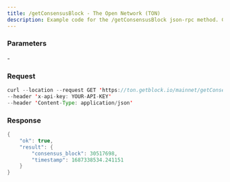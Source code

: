 ```yaml
---
title: /getConsensusBlock - The Open Network (TON)
description: Example code for the /getConsensusBlock json-rpc method. Сomplete guide on how to use /getConsensusBlock json-rpc in GetBlock.io Web3 documentation.
---
```


### Parameters


\-

### Request

``` java
curl --location --request GET 'https://ton.getblock.io/mainnet/getConsensusBlock' 
--header 'x-api-key: YOUR-API-KEY' 
--header 'Content-Type: application/json'
```

###  Response

``` java
{
    "ok": true,
    "result": {
        "consensus_block": 30517698,
        "timestamp": 1687338534.241151
    }
}
```

